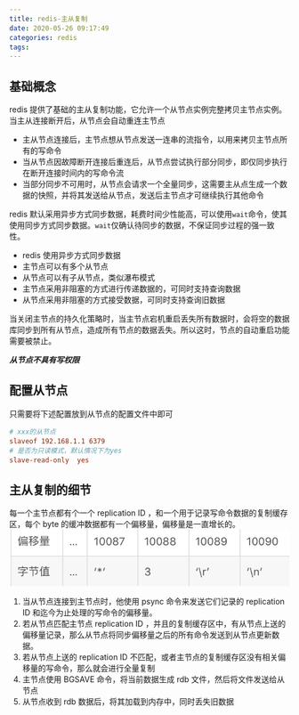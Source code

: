 ```yaml
---
title: redis-主从复制
date: 2020-05-26 09:17:49
categories: redis
tags:
---
```


## 基础概念

redis 提供了基础的主从复制功能，它允许一个从节点实例完整拷贝主节点实例。当主从连接断开后，从节点会自动重连主节点

- 主从节点连接后，主节点想从节点发送一连串的流指令，以用来拷贝主节点所有的写命令
- 当从节点因故障断开连接后重连后，从节点尝试执行部分同步，即仅同步执行在断开连接时间内的写命令流
- 当部分同步不可用时，从节点会请求一个全量同步，这需要主从点生成一个数据的快照，并将其发送给从节点，发送后主节点才可继续执行其他命令

redis 默认采用异步方式同步数据，耗费时间少性能高，可以使用`wait`命令，使其使用同步方式同步数据。`wait`仅确认待同步的数据，不保证同步过程的强一致性。

- redis 使用异步方式同步数据
- 主节点可以有多个从节点
- 从节点可以有子从节点，类似瀑布模式
- 主节点采用非阻塞的方式进行传递数据的，可同时支持查询数据
- 从节点采用非阻塞的方式接受数据，可同时支持查询旧数据

当关闭主节点的持久化策略时，当主节点宕机重启丢失所有数据时，会将空的数据库同步到所有从节点，造成所有节点的数据丢失。所以这时，节点的自动重启功能需要被禁止。

**_从节点不具有写权限_**

## 配置从节点

只需要将下述配置放到从节点的配置文件中即可

```conf
# xxx的从节点
slaveof 192.168.1.1 6379
# 是否为只读模式，默认情况下为yes
slave-read-only  yes
```

## 主从复制的细节

每一个主节点都有个一个 replication ID ，和一个用于记录写命令数据的复制缓存区，每个 byte 的缓冲数据都有一个偏移量，偏移量是一直增长的。
![redis-主从复制_2020-05-26-17-16-39.png](./vx_images/redis-主从复制_2020-05-26-17-16-39.png)

1. 当从节点连接到主节点时，他使用 psync 命令来发送它们记录的 replication ID 和迄今为止处理的写命令的偏移量。
2. 若从节点匹配主节点 replication ID ，并且的复制缓存区中，有从节点上送的偏移量记录，那么从节点将同步偏移量之后的所有命令发送到从节点更新数据。
3. 若从节点上送的 replication ID 不匹配，或者主节点的复制缓存区没有相关偏移量的写命令，那么就会进行全量复制
4. 主节点使用 BGSAVE 命令，将当前数据生成 rdb 文件，然后将文件发送给从节点
5. 从节点收到 rdb 数据后，将其加载到内存中，同时丢失旧数据
